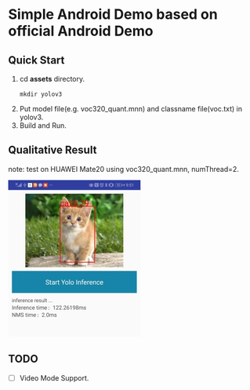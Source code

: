 # Simple Android Demo based on official Android Demo
## Quick Start 
1. cd **assets** directory.
    ```
    mkdir yolov3
    ```   
2. Put model file(e.g. voc320_quant.mnn) and classname file(voc.txt) in yolov3.
3. Build and Run.

## Qualitative Result  
note: test on HUAWEI Mate20 using voc320_quant.mnn, numThread=2.  

![Result of android](../assets/android/cat.jpg)

## TODO
-[ ] Video Mode Support.